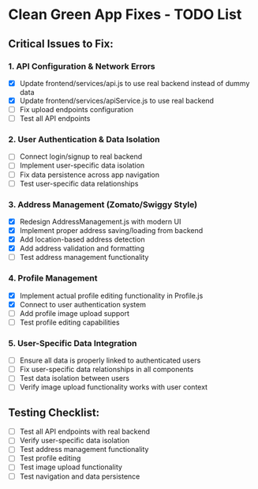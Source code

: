 # Clean Green App Fixes - TODO List

## Critical Issues to Fix:

### 1. API Configuration & Network Errors
- [x] Update frontend/services/api.js to use real backend instead of dummy data
- [x] Update frontend/services/apiService.js to use real backend
- [ ] Fix upload endpoints configuration
- [ ] Test all API endpoints

### 2. User Authentication & Data Isolation
- [ ] Connect login/signup to real backend
- [ ] Implement user-specific data isolation
- [ ] Fix data persistence across app navigation
- [ ] Test user-specific data relationships

### 3. Address Management (Zomato/Swiggy Style)
- [x] Redesign AddressManagement.js with modern UI
- [x] Implement proper address saving/loading from backend
- [x] Add location-based address detection
- [x] Add address validation and formatting
- [ ] Test address management functionality

### 4. Profile Management
- [x] Implement actual profile editing functionality in Profile.js
- [x] Connect to user authentication system
- [ ] Add profile image upload support
- [ ] Test profile editing capabilities

### 5. User-Specific Data Integration
- [ ] Ensure all data is properly linked to authenticated users
- [ ] Fix user-specific data relationships in all components
- [ ] Test data isolation between users
- [ ] Verify image upload functionality works with user context

## Testing Checklist:
- [ ] Test all API endpoints with real backend
- [ ] Verify user-specific data isolation
- [ ] Test address management functionality
- [ ] Test profile editing
- [ ] Test image upload functionality
- [ ] Test navigation and data persistence
